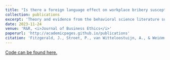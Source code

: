 ```yaml
---
title: "Is there a foreign language effect on workplace bribery susceptibility? Evidence from a randomized controlled vignette experiment"
collection: publications
excerpt: 'Theory and evidence from the behavioral science literature suggest that the widespread and rising use of <i>lingua francas</i> in the workplace may impact the ethical decision-making of individuals who must use foreign languages at work. We test the impact of foreign language usage on individual susceptibility to bribery in workplace settings using a vignette-based randomized controlled trial in a Dutch student sample. Results suggest that there is not even a small foreign language effect on workplace bribery susceptibility. We combine traditional null hypothesis significance testing with equivalence testing methods novel to the business ethics literature that can provide statistically significant evidence of bounded or null relationships between variables. These tests suggest that the foreign language effect on workplace bribery susceptibility is bounded below even small effect sizes. <i>Post hoc</i> analyses provide evidence suggesting fruitful further routes of experimental research into bribery.<br><br>Joint work with [Paul Stroet](https://paulstroet.netlify.app/), [Arjen van Witteloostuijn](https://research.vu.nl/en/persons/arjen-van-witteloostuijn), and [Kristina S. Weiẞmüller](https://www.ksweissmueller.com/).'
date: 2023-11-24
venue: 'R&R, <i>Journal of Business Ethics</i>'
paperurl: 'http://academicpages.github.io/publications'
citation: 'Fitzgerald, J., Stroet, P., van Witteloostuijn, A., & Weiẞmüller, K. S. (2024). &quot;Is there a foreign language effect on workplace bribery susceptibility? Evidence from a randomized controlled vignette experiment.&quot; Working paper.'
---
```


[Code can be found here.](https://doi.org/10.17605/OSF.IO/Y3NQ7)
